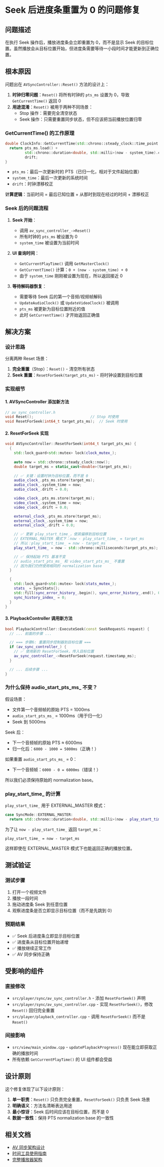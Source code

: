 # Seek 后进度条重置为 0 的问题修复

## 问题描述

在执行 Seek 操作后，播放进度条会立即重置为 0，而不是显示 Seek 的目标位置。虽然播放会从目标位置开始，但进度条需要等待一小段时间才能更新到正确位置。

## 根本原因

问题出在 `AVSyncController::Reset()` 方法的设计上：

1. **时钟归零问题**：`Reset()` 将所有时钟的 `pts_ms` 设置为 0，导致 `GetCurrentTime()` 返回 0
2. **用途混淆**：`Reset()` 被用于两种不同场景：
   - Stop 操作：需要完全清空状态
   - Seek 操作：只需要重置同步状态，但不应该把当前播放位置归零

### GetCurrentTime() 的工作原理

```cpp
double ClockInfo::GetCurrentTime(std::chrono::steady_clock::time_point now) const {
  return pts_ms.load() + 
         std::chrono::duration<double, std::milli>(now - system_time).count() + 
         drift;
}
```

- `pts_ms`：最后一次更新时的 PTS（已归一化，相对于文件起始位置）
- `system_time`：最后一次更新的系统时间
- `drift`：时钟漂移校正

**计算逻辑**：当前时间 = 最后已知位置 + 从那时到现在经过的时间 + 漂移校正

### Seek 后的问题流程

1. **Seek 开始**：
   - 调用 `av_sync_controller_->Reset()`
   - 所有时钟的 `pts_ms` 被设置为 0
   - `system_time` 被设置为当前时间

2. **UI 查询时间**：
   - `GetCurrentPlayTime()` 调用 `GetMasterClock()`
   - `GetCurrentTime()` 计算：`0 + (now - system_time) + 0`
   - 由于 `system_time` 刚刚被设置为现在，所以返回接近 0

3. **等待解码器恢复**：
   - 需要等待 Seek 后的第一个音频/视频帧解码
   - `UpdateAudioClock()` 或 `UpdateVideoClock()` 被调用
   - `pts_ms` 被更新为目标位置附近的值
   - 此时 `GetCurrentTime()` 才开始返回正确值

## 解决方案

### 设计思路

分离两种 Reset 场景：

1. **完全重置**（Stop）：`Reset()` - 清空所有状态
2. **Seek 重置**：`ResetForSeek(target_pts_ms)` - 将时钟设置到目标位置

### 实现细节

#### 1. AVSyncController 添加新方法

```cpp
// av_sync_controller.h
void Reset();                          // Stop 时使用
void ResetForSeek(int64_t target_pts_ms);  // Seek 时使用
```

#### 2. ResetForSeek 实现

```cpp
void AVSyncController::ResetForSeek(int64_t target_pts_ms) {
  {
    std::lock_guard<std::mutex> lock(clock_mutex_);
    
    auto now = std::chrono::steady_clock::now();
    double target_ms = static_cast<double>(target_pts_ms);
    
    // ✅ 关键：设置时钟为目标位置，而不是 0
    audio_clock_.pts_ms.store(target_ms);
    audio_clock_.system_time = now;
    audio_clock_.drift = 0.0;

    video_clock_.pts_ms.store(target_ms);
    video_clock_.system_time = now;
    video_clock_.drift = 0.0;

    external_clock_.pts_ms.store(target_ms);
    external_clock_.system_time = now;
    external_clock_.drift = 0.0;

    // ✅ 更新 play_start_time_，使其偏移到目标位置
    // EXTERNAL_MASTER 模式下：now - play_start_time_ = target_ms
    // 所以：play_start_time_ = now - target_ms
    play_start_time_ = now - std::chrono::milliseconds(target_pts_ms);

    // ✅ 保持起始 PTS 基准不变
    // audio_start_pts_ms_ 和 video_start_pts_ms_ 不重置
    // 因为我们仍然使用相同的 normalization base
  }

  {
    std::lock_guard<std::mutex> lock(stats_mutex_);
    stats_ = SyncStats{};
    std::fill(sync_error_history_.begin(), sync_error_history_.end(), 0.0);
    sync_history_index_ = 0;
  }
}
```

#### 3. PlaybackController 调用新方法

```cpp
bool PlaybackController::ExecuteSeek(const SeekRequest& request) {
  // ... 前面的步骤 ...

  // === 步骤6: 重置同步控制器到目标位置 ===
  if (av_sync_controller_) {
    // ✅ 使用新的 ResetForSeek，传入目标位置
    av_sync_controller_->ResetForSeek(request.timestamp_ms);
  }

  // ... 后续步骤 ...
}
```

### 为什么保持 audio_start_pts_ms_ 不变？

假设场景：
- 文件第一个音频帧的原始 PTS = 1000ms
- `audio_start_pts_ms_` = 1000ms（用于归一化）
- Seek 到 5000ms

Seek 后：
- 下一个音频帧的原始 PTS ≈ 6000ms
- 归一化后：`6000 - 1000 = 5000ms`（正确！）

如果重置 `audio_start_pts_ms_` = 0：
- 下一个音频帧：`6000 - 0 = 6000ms`（错误！）

所以我们必须保持原始的 normalization base。

### play_start_time_ 的计算

`play_start_time_` 用于 EXTERNAL_MASTER 模式：

```cpp
case SyncMode::EXTERNAL_MASTER:
  return std::chrono::duration<double, std::milli>(now - play_start_time_).count();
```

为了让 `now - play_start_time_` 返回 `target_ms`：

```
play_start_time_ = now - target_ms
```

这样即使在 EXTERNAL_MASTER 模式下也能返回正确的播放位置。

## 测试验证

### 测试步骤

1. 打开一个视频文件
2. 播放一段时间
3. 拖动进度条 Seek 到任意位置
4. 观察进度条是否立即显示目标位置（而不是先跳到 0）

### 预期结果

- ✅ Seek 后进度条立即显示目标位置
- ✅ 进度条从目标位置开始递增
- ✅ 播放继续正常工作
- ✅ AV 同步保持正确

## 受影响的组件

### 直接修改

- `src/player/sync/av_sync_controller.h` - 添加 `ResetForSeek()` 声明
- `src/player/sync/av_sync_controller.cpp` - 实现 `ResetForSeek()`，修改 `Reset()` 回归完全重置
- `src/player/playback_controller.cpp` - 调用 `ResetForSeek()` 而不是 `Reset()`

### 间接影响

- `src/view/main_window.cpp` - `updatePlaybackProgress()` 现在能立即获取正确的播放时间
- 所有依赖 `GetCurrentPlayTime()` 的 UI 组件都会受益

## 设计原则

这个修复体现了以下设计原则：

1. **单一职责**：`Reset()` 只负责完全重置，`ResetForSeek()` 只负责 Seek 场景
2. **明确语义**：方法名清晰表达用途
3. **最小惊讶**：Seek 后时间应该在目标位置，而不是 0
4. **数据一致性**：保持 PTS normalization base 的一致性

## 相关文档

- [AV 同步架构设计](./audio_video_sync_design.md)
- [时间工具使用指南](./timer_util_guide.md)
- [完整播放器架构](./complete_player_architecture.md)
